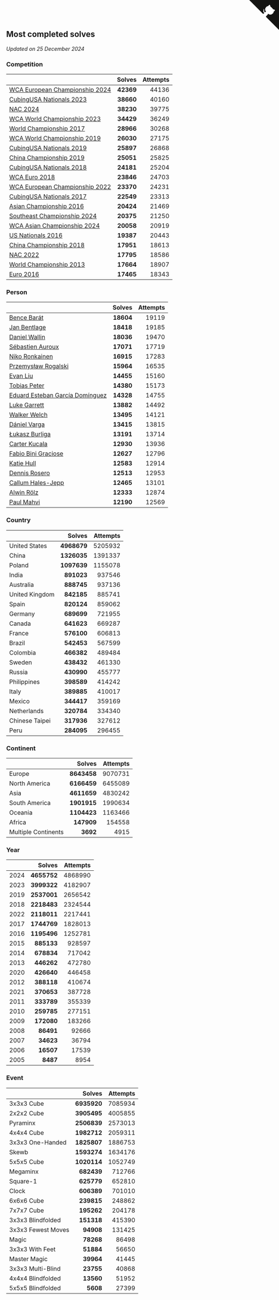 ## Most completed solves

*Updated on 25 December 2024*


### Competition

|  | Solves | Attempts |
| :--- | ---: | ---: |
| [WCA European Championship 2024](https://www.worldcubeassociation.org/competitions/Euro2024) | **42369** | 44136 |
| [CubingUSA Nationals 2023](https://www.worldcubeassociation.org/competitions/CubingUSANationals2023) | **38660** | 40160 |
| [NAC 2024](https://www.worldcubeassociation.org/competitions/NAC2024) | **38230** | 39775 |
| [WCA World Championship 2023](https://www.worldcubeassociation.org/competitions/WC2023) | **34429** | 36249 |
| [World Championship 2017](https://www.worldcubeassociation.org/competitions/WC2017) | **28966** | 30268 |
| [WCA World Championship 2019](https://www.worldcubeassociation.org/competitions/WC2019) | **26030** | 27175 |
| [CubingUSA Nationals 2019](https://www.worldcubeassociation.org/competitions/CubingUSANationals2019) | **25897** | 26868 |
| [China Championship 2019](https://www.worldcubeassociation.org/competitions/ChinaChampionship2019) | **25051** | 25825 |
| [CubingUSA Nationals 2018](https://www.worldcubeassociation.org/competitions/CubingUSANationals2018) | **24181** | 25204 |
| [WCA Euro 2018](https://www.worldcubeassociation.org/competitions/Euro2018) | **23846** | 24703 |
| [WCA European Championship 2022](https://www.worldcubeassociation.org/competitions/Euro2022) | **23370** | 24231 |
| [CubingUSA Nationals 2017](https://www.worldcubeassociation.org/competitions/CubingUSANationals2017) | **22549** | 23313 |
| [Asian Championship 2016](https://www.worldcubeassociation.org/competitions/AsianChampionship2016) | **20424** | 21469 |
| [Southeast Championship 2024](https://www.worldcubeassociation.org/competitions/SoutheastChampionship2024) | **20375** | 21250 |
| [WCA Asian Championship 2024](https://www.worldcubeassociation.org/competitions/RubiksWCAAsianChampionship2024) | **20058** | 20919 |
| [US Nationals 2016](https://www.worldcubeassociation.org/competitions/USNationals2016) | **19387** | 20443 |
| [China Championship 2018](https://www.worldcubeassociation.org/competitions/ChinaChampionship2018) | **17951** | 18613 |
| [NAC 2022](https://www.worldcubeassociation.org/competitions/NAC2022) | **17795** | 18586 |
| [World Championship 2013](https://www.worldcubeassociation.org/competitions/WC2013) | **17664** | 18907 |
| [Euro 2016](https://www.worldcubeassociation.org/competitions/Euro2016) | **17465** | 18343 |

### Person

|  | Solves | Attempts |
| :--- | ---: | ---: |
| [Bence Barát](https://www.worldcubeassociation.org/persons/2008BARA01) | **18604** | 19119 |
| [Jan Bentlage](https://www.worldcubeassociation.org/persons/2010BENT01) | **18418** | 19185 |
| [Daniel Wallin](https://www.worldcubeassociation.org/persons/2013WALL03) | **18036** | 19470 |
| [Sébastien Auroux](https://www.worldcubeassociation.org/persons/2008AURO01) | **17071** | 17719 |
| [Niko Ronkainen](https://www.worldcubeassociation.org/persons/2010RONK01) | **16915** | 17283 |
| [Przemysław Rogalski](https://www.worldcubeassociation.org/persons/2013ROGA02) | **15964** | 16535 |
| [Evan Liu](https://www.worldcubeassociation.org/persons/2009LIUE01) | **14455** | 15160 |
| [Tobias Peter](https://www.worldcubeassociation.org/persons/2014PETE03) | **14380** | 15173 |
| [Eduard Esteban García Domínguez](https://www.worldcubeassociation.org/persons/2011EDUA01) | **14328** | 14755 |
| [Luke Garrett](https://www.worldcubeassociation.org/persons/2017GARR05) | **13882** | 14492 |
| [Walker Welch](https://www.worldcubeassociation.org/persons/2011WELC01) | **13495** | 14121 |
| [Dániel Varga](https://www.worldcubeassociation.org/persons/2008VARG01) | **13415** | 13815 |
| [Łukasz Burliga](https://www.worldcubeassociation.org/persons/2013BURL01) | **13191** | 13714 |
| [Carter Kucala](https://www.worldcubeassociation.org/persons/2015KUCA01) | **12930** | 13936 |
| [Fabio Bini Graciose](https://www.worldcubeassociation.org/persons/2010GRAC02) | **12627** | 12796 |
| [Katie Hull](https://www.worldcubeassociation.org/persons/2010HULL01) | **12583** | 12914 |
| [Dennis Rosero](https://www.worldcubeassociation.org/persons/2010ROSE03) | **12513** | 12953 |
| [Callum Hales-Jepp](https://www.worldcubeassociation.org/persons/2012HALE01) | **12465** | 13101 |
| [Alwin Rölz](https://www.worldcubeassociation.org/persons/2016ROLZ01) | **12333** | 12874 |
| [Paul Mahvi](https://www.worldcubeassociation.org/persons/2012MAHV01) | **12190** | 12569 |

### Country

|  | Solves | Attempts |
| :--- | ---: | ---: |
| United States | **4968679** | 5205932 |
| China | **1326035** | 1391337 |
| Poland | **1097639** | 1155078 |
| India | **891023** | 937546 |
| Australia | **888745** | 937136 |
| United Kingdom | **842185** | 885741 |
| Spain | **820124** | 859062 |
| Germany | **689699** | 721955 |
| Canada | **641623** | 669287 |
| France | **576100** | 606813 |
| Brazil | **542453** | 567599 |
| Colombia | **466382** | 489484 |
| Sweden | **438432** | 461330 |
| Russia | **430990** | 455777 |
| Philippines | **398589** | 414242 |
| Italy | **389885** | 410017 |
| Mexico | **344417** | 359169 |
| Netherlands | **320784** | 334340 |
| Chinese Taipei | **317936** | 327612 |
| Peru | **284095** | 296455 |

### Continent

|  | Solves | Attempts |
| :--- | ---: | ---: |
| Europe | **8643458** | 9070731 |
| North America | **6166459** | 6455089 |
| Asia | **4611659** | 4830242 |
| South America | **1901915** | 1990634 |
| Oceania | **1104423** | 1163466 |
| Africa | **147909** | 154558 |
| Multiple Continents | **3692** | 4915 |

### Year

|  | Solves | Attempts |
| :--- | ---: | ---: |
| 2024 | **4655752** | 4868990 |
| 2023 | **3999322** | 4182907 |
| 2019 | **2537001** | 2656542 |
| 2018 | **2218483** | 2324544 |
| 2022 | **2118011** | 2217441 |
| 2017 | **1744769** | 1828013 |
| 2016 | **1195496** | 1252781 |
| 2015 | **885133** | 928597 |
| 2014 | **678834** | 717042 |
| 2013 | **446262** | 472780 |
| 2020 | **426640** | 446458 |
| 2012 | **388118** | 410674 |
| 2021 | **370653** | 387728 |
| 2011 | **333789** | 355339 |
| 2010 | **259785** | 277151 |
| 2009 | **172080** | 183266 |
| 2008 | **86491** | 92666 |
| 2007 | **34623** | 36794 |
| 2006 | **16507** | 17539 |
| 2005 | **8487** | 8954 |

### Event

|  | Solves | Attempts |
| :--- | ---: | ---: |
| 3x3x3 Cube | **6935920** | 7085934 |
| 2x2x2 Cube | **3905495** | 4005855 |
| Pyraminx | **2506839** | 2573013 |
| 4x4x4 Cube | **1982712** | 2059311 |
| 3x3x3 One-Handed | **1825807** | 1886753 |
| Skewb | **1593274** | 1634176 |
| 5x5x5 Cube | **1020114** | 1052749 |
| Megaminx | **682439** | 712766 |
| Square-1 | **625779** | 652810 |
| Clock | **606389** | 701010 |
| 6x6x6 Cube | **239815** | 248862 |
| 7x7x7 Cube | **195262** | 204178 |
| 3x3x3 Blindfolded | **151318** | 415390 |
| 3x3x3 Fewest Moves | **94908** | 131425 |
| Magic | **78268** | 86498 |
| 3x3x3 With Feet | **51884** | 56650 |
| Master Magic | **39964** | 41445 |
| 3x3x3 Multi-Blind | **23755** | 40868 |
| 4x4x4 Blindfolded | **13560** | 51952 |
| 5x5x5 Blindfolded | **5608** | 27399 |


<a href="https://github.com/jonatanklosko/wca_statistics" class="github-corner" aria-label="View source on Github"><svg width="80" height="80" viewBox="0 0 250 250" style="fill:#151513; color:#fff; position: absolute; top: 0; border: 0; right: 0;" aria-hidden="true"><path d="M0,0 L115,115 L130,115 L142,142 L250,250 L250,0 Z"></path><path d="M128.3,109.0 C113.8,99.7 119.0,89.6 119.0,89.6 C122.0,82.7 120.5,78.6 120.5,78.6 C119.2,72.0 123.4,76.3 123.4,76.3 C127.3,80.9 125.5,87.3 125.5,87.3 C122.9,97.6 130.6,101.9 134.4,103.2" fill="currentColor" style="transform-origin: 130px 106px;" class="octo-arm"></path><path d="M115.0,115.0 C114.9,115.1 118.7,116.5 119.8,115.4 L133.7,101.6 C136.9,99.2 139.9,98.4 142.2,98.6 C133.8,88.0 127.5,74.4 143.8,58.0 C148.5,53.4 154.0,51.2 159.7,51.0 C160.3,49.4 163.2,43.6 171.4,40.1 C171.4,40.1 176.1,42.5 178.8,56.2 C183.1,58.6 187.2,61.8 190.9,65.4 C194.5,69.0 197.7,73.2 200.1,77.6 C213.8,80.2 216.3,84.9 216.3,84.9 C212.7,93.1 206.9,96.0 205.4,96.6 C205.1,102.4 203.0,107.8 198.3,112.5 C181.9,128.9 168.3,122.5 157.7,114.1 C157.9,116.9 156.7,120.9 152.7,124.9 L141.0,136.5 C139.8,137.7 141.6,141.9 141.8,141.8 Z" fill="currentColor" class="octo-body"></path></svg></a><style>.github-corner:hover .octo-arm{animation:octocat-wave 560ms ease-in-out}@keyframes octocat-wave{0%,100%{transform:rotate(0)}20%,60%{transform:rotate(-25deg)}40%,80%{transform:rotate(10deg)}}@media (max-width:500px){.github-corner:hover .octo-arm{animation:none}.github-corner .octo-arm{animation:octocat-wave 560ms ease-in-out}}</style>
